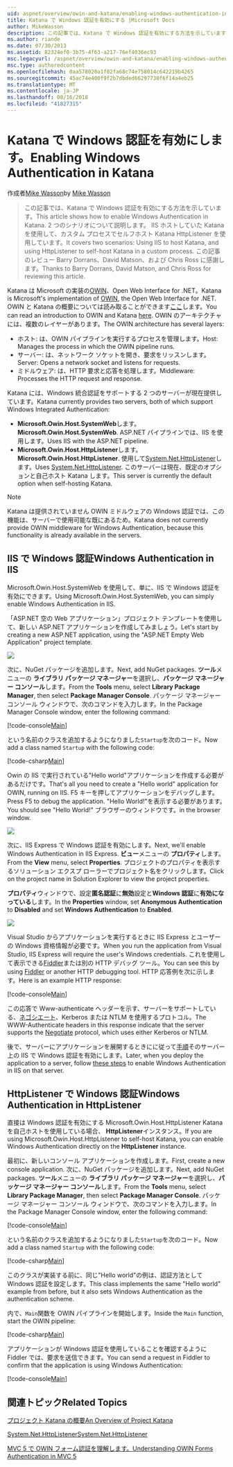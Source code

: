 ```yaml
---
uid: aspnet/overview/owin-and-katana/enabling-windows-authentication-in-katana
title: Katana で Windows 認証を有効にする |Microsoft Docs
author: MikeWasson
description: この記事では、Katana で Windows 認証を有効にする方法を示しています。 2 つのシナリオについて説明します IIS ホストしていた Katana を使用して、セルフホスト Kat HttpListener を使用しています.。
ms.author: riande
ms.date: 07/30/2013
ms.assetid: 82324ef0-3b75-4f63-a217-76ef4036ec93
msc.legacyurl: /aspnet/overview/owin-and-katana/enabling-windows-authentication-in-katana
msc.type: authoredcontent
ms.openlocfilehash: 0aa578020a1f02fa68c74e758014c642219b4265
ms.sourcegitcommit: 45ac74e400f9f2b7dbded66297730f6f14a4eb25
ms.translationtype: MT
ms.contentlocale: ja-JP
ms.lasthandoff: 08/16/2018
ms.locfileid: "41827315"
---
```

<a name="enabling-windows-authentication-in-katana"></a><span data-ttu-id="f7550-104">Katana で Windows 認証を有効にします。</span><span class="sxs-lookup"><span data-stu-id="f7550-104">Enabling Windows Authentication in Katana</span></span>
====================
<span data-ttu-id="f7550-105">作成者[Mike Wasson](https://github.com/MikeWasson)</span><span class="sxs-lookup"><span data-stu-id="f7550-105">by [Mike Wasson](https://github.com/MikeWasson)</span></span>

> <span data-ttu-id="f7550-106">この記事では、Katana で Windows 認証を有効にする方法を示しています。</span><span class="sxs-lookup"><span data-stu-id="f7550-106">This article shows how to enable Windows Authentication in Katana.</span></span> <span data-ttu-id="f7550-107">2 つのシナリオについて説明します。 IIS ホストしていた Katana を使用して、カスタム プロセスでセルフホスト Katana HttpListener を使用しています。</span><span class="sxs-lookup"><span data-stu-id="f7550-107">It covers two scenarios: Using IIS to host Katana, and using HttpListener to self-host Katana in a custom process.</span></span> <span data-ttu-id="f7550-108">この記事のレビュー Barry Dorrans、David Matson、および Chris Ross に感謝します。</span><span class="sxs-lookup"><span data-stu-id="f7550-108">Thanks to Barry Dorrans, David Matson, and Chris Ross for reviewing this article.</span></span>


<span data-ttu-id="f7550-109">Katana は Microsoft の実装の[OWIN](http://owin.org/)、Open Web Interface for .NET。</span><span class="sxs-lookup"><span data-stu-id="f7550-109">Katana is Microsoft's implementation of [OWIN](http://owin.org/), the Open Web Interface for .NET.</span></span> <span data-ttu-id="f7550-110">OWIN と Katana の概要については読み取ることができます[ここ](an-overview-of-project-katana.md)します。</span><span class="sxs-lookup"><span data-stu-id="f7550-110">You can read an introduction to OWIN and Katana [here](an-overview-of-project-katana.md).</span></span> <span data-ttu-id="f7550-111">OWIN のアーキテクチャには、複数のレイヤーがあります。</span><span class="sxs-lookup"><span data-stu-id="f7550-111">The OWIN architecture has several layers:</span></span>

- <span data-ttu-id="f7550-112">ホスト: は、OWIN パイプラインを実行するプロセスを管理します。</span><span class="sxs-lookup"><span data-stu-id="f7550-112">Host: Manages the process in which the OWIN pipeline runs.</span></span>
- <span data-ttu-id="f7550-113">サーバー: は、ネットワーク ソケットを開き、要求をリッスンします。</span><span class="sxs-lookup"><span data-stu-id="f7550-113">Server: Opens a network socket and listens for requests.</span></span>
- <span data-ttu-id="f7550-114">ミドルウェア: は、HTTP 要求と応答を処理します。</span><span class="sxs-lookup"><span data-stu-id="f7550-114">Middleware: Processes the HTTP request and response.</span></span>

<span data-ttu-id="f7550-115">Katana には、Windows 統合認証をサポートする 2 つのサーバーが現在提供しています。</span><span class="sxs-lookup"><span data-stu-id="f7550-115">Katana currently provides two servers, both of which support Windows Integrated Authentication:</span></span>

- <span data-ttu-id="f7550-116">**Microsoft.Owin.Host.SystemWeb**します。</span><span class="sxs-lookup"><span data-stu-id="f7550-116">**Microsoft.Owin.Host.SystemWeb**.</span></span> <span data-ttu-id="f7550-117">ASP.NET パイプラインでは、IIS を使用します。</span><span class="sxs-lookup"><span data-stu-id="f7550-117">Uses IIS with the ASP.NET pipeline.</span></span>
- <span data-ttu-id="f7550-118">**Microsoft.Owin.Host.HttpListener**します。</span><span class="sxs-lookup"><span data-stu-id="f7550-118">**Microsoft.Owin.Host.HttpListener**.</span></span> <span data-ttu-id="f7550-119">使用して[System.Net.HttpListener](https://msdn.microsoft.com/library/system.net.httplistener.aspx)します。</span><span class="sxs-lookup"><span data-stu-id="f7550-119">Uses [System.Net.HttpListener](https://msdn.microsoft.com/library/system.net.httplistener.aspx).</span></span> <span data-ttu-id="f7550-120">このサーバーは現在、既定のオプションと自己ホスト Katana します。</span><span class="sxs-lookup"><span data-stu-id="f7550-120">This server is currently the default option when self-hosting Katana.</span></span>

> [!NOTE]
> <span data-ttu-id="f7550-121">Katana は提供されていません OWIN ミドルウェアの Windows 認証では、この機能は、サーバーで使用可能な既にあるため。</span><span class="sxs-lookup"><span data-stu-id="f7550-121">Katana does not currently provide OWIN middleware for Windows Authentication, because this functionality is already available in the servers.</span></span>


## <a name="windows-authentication-in-iis"></a><span data-ttu-id="f7550-122">IIS で Windows 認証</span><span class="sxs-lookup"><span data-stu-id="f7550-122">Windows Authentication in IIS</span></span>

<span data-ttu-id="f7550-123">Microsoft.Owin.Host.SystemWeb を使用して、単に、IIS で Windows 認証を有効にできます。</span><span class="sxs-lookup"><span data-stu-id="f7550-123">Using Microsoft.Owin.Host.SystemWeb, you can simply enable Windows Authentication in IIS.</span></span>

<span data-ttu-id="f7550-124">「ASP.NET 空の Web アプリケーション」プロジェクト テンプレートを使用して、新しい ASP.NET アプリケーションを作成してみましょう。</span><span class="sxs-lookup"><span data-stu-id="f7550-124">Let's start by creating a new ASP.NET application, using the "ASP.NET Empty Web Application" project template.</span></span>

![](enabling-windows-authentication-in-katana/_static/image1.png)

<span data-ttu-id="f7550-125">次に、NuGet パッケージを追加します。</span><span class="sxs-lookup"><span data-stu-id="f7550-125">Next, add NuGet packages.</span></span> <span data-ttu-id="f7550-126">**ツール**メニューの **ライブラリ パッケージ マネージャー**を選択し、**パッケージ マネージャー コンソール**します。</span><span class="sxs-lookup"><span data-stu-id="f7550-126">From the **Tools** menu, select **Library Package Manager**, then select **Package Manager Console**.</span></span> <span data-ttu-id="f7550-127">パッケージ マネージャー コンソール ウィンドウで、次のコマンドを入力します。</span><span class="sxs-lookup"><span data-stu-id="f7550-127">In the Package Manager Console window, enter the following command:</span></span>

[!code-console[Main](enabling-windows-authentication-in-katana/samples/sample1.cmd)]

<span data-ttu-id="f7550-128">という名前のクラスを追加するようになりました`Startup`を次のコード。</span><span class="sxs-lookup"><span data-stu-id="f7550-128">Now add a class named `Startup` with the following code:</span></span>

[!code-csharp[Main](enabling-windows-authentication-in-katana/samples/sample2.cs)]

<span data-ttu-id="f7550-129">Owin の IIS で実行されている"Hello world"アプリケーションを作成する必要があるだけです。</span><span class="sxs-lookup"><span data-stu-id="f7550-129">That's all you need to create a "Hello world" application for OWIN, running on IIS.</span></span> <span data-ttu-id="f7550-130">F5 キーを押してアプリケーションをデバッグします。</span><span class="sxs-lookup"><span data-stu-id="f7550-130">Press F5 to debug the application.</span></span> <span data-ttu-id="f7550-131">"Hello World!"を表示する必要があります。</span><span class="sxs-lookup"><span data-stu-id="f7550-131">You should see "Hello World!"</span></span> <span data-ttu-id="f7550-132">ブラウザーのウィンドウです。</span><span class="sxs-lookup"><span data-stu-id="f7550-132">in the browser window.</span></span>

![](enabling-windows-authentication-in-katana/_static/image2.png)

<span data-ttu-id="f7550-133">次に、IIS Express で Windows 認証を有効にします。</span><span class="sxs-lookup"><span data-stu-id="f7550-133">Next, we'll enable Windows Authentication in IIS Express.</span></span> <span data-ttu-id="f7550-134">**ビュー**メニューの **プロパティ**します。</span><span class="sxs-lookup"><span data-stu-id="f7550-134">From the **View** menu, select **Properties**.</span></span> <span data-ttu-id="f7550-135">プロジェクトのプロパティを表示するソリューション エクスプ ローラーでプロジェクト名をクリックします。</span><span class="sxs-lookup"><span data-stu-id="f7550-135">Click on the project name in Solution Explorer to view the project properties.</span></span>

<span data-ttu-id="f7550-136">**プロパティ**ウィンドウで、設定**匿名認証**に**無効**設定と**Windows 認証**に**有効になっている**します。</span><span class="sxs-lookup"><span data-stu-id="f7550-136">In the **Properties** window, set **Anonymous Authentication** to **Disabled** and set **Windows Authentication** to **Enabled**.</span></span>

![](enabling-windows-authentication-in-katana/_static/image3.png)

<span data-ttu-id="f7550-137">Visual Studio からアプリケーションを実行するときに IIS Express とユーザーの Windows 資格情報が必要です。</span><span class="sxs-lookup"><span data-stu-id="f7550-137">When you run the application from Visual Studio, IIS Express will require the user's Windows credentials.</span></span> <span data-ttu-id="f7550-138">これを使用して表示できる[Fiddler](http://fiddler2.com/home)または別の HTTP デバッグ ツール。</span><span class="sxs-lookup"><span data-stu-id="f7550-138">You can see this by using [Fiddler](http://fiddler2.com/home) or another HTTP debugging tool.</span></span> <span data-ttu-id="f7550-139">HTTP 応答例を次に示します。</span><span class="sxs-lookup"><span data-stu-id="f7550-139">Here is an example HTTP response:</span></span>

[!code-console[Main](enabling-windows-authentication-in-katana/samples/sample3.cmd?highlight=1,5-6)]

<span data-ttu-id="f7550-140">この応答で Www-authenticate ヘッダーを示す、サーバーをサポートしている、[ネゴシエート](http://www.ietf.org/rfc/rfc4559.txt)、Kerberos または NTLM を使用するプロトコル。</span><span class="sxs-lookup"><span data-stu-id="f7550-140">The WWW-Authenticate headers in this response indicate that the server supports the [Negotiate](http://www.ietf.org/rfc/rfc4559.txt) protocol, which uses either Kerberos or NTLM.</span></span>

<span data-ttu-id="f7550-141">後で、サーバーにアプリケーションを展開するときにに従って[手順](https://www.iis.net/configreference/system.webserver/security/authentication/windowsauthentication)そのサーバー上の IIS で Windows 認証を有効にします。</span><span class="sxs-lookup"><span data-stu-id="f7550-141">Later, when you deploy the application to a server, follow [these steps](https://www.iis.net/configreference/system.webserver/security/authentication/windowsauthentication) to enable Windows Authentication in IIS on that server.</span></span>

## <a name="windows-authentication-in-httplistener"></a><span data-ttu-id="f7550-142">HttpListener で Windows 認証</span><span class="sxs-lookup"><span data-stu-id="f7550-142">Windows Authentication in HttpListener</span></span>

<span data-ttu-id="f7550-143">直接は Windows 認証を有効にする Microsoft.Owin.Host.HttpListener Katana を自己ホストを使用している場合、 **HttpListener**インスタンス。</span><span class="sxs-lookup"><span data-stu-id="f7550-143">If you are using Microsoft.Owin.Host.HttpListener to self-host Katana, you can enable Windows Authentication directly on the **HttpListener** instance.</span></span>

<span data-ttu-id="f7550-144">最初に、新しいコンソール アプリケーションを作成します。</span><span class="sxs-lookup"><span data-stu-id="f7550-144">First, create a new console application.</span></span> <span data-ttu-id="f7550-145">次に、NuGet パッケージを追加します。</span><span class="sxs-lookup"><span data-stu-id="f7550-145">Next, add NuGet packages.</span></span> <span data-ttu-id="f7550-146">**ツール**メニューの **ライブラリ パッケージ マネージャー**を選択し、**パッケージ マネージャー コンソール**します。</span><span class="sxs-lookup"><span data-stu-id="f7550-146">From the **Tools** menu, select **Library Package Manager**, then select **Package Manager Console**.</span></span> <span data-ttu-id="f7550-147">パッケージ マネージャー コンソール ウィンドウで、次のコマンドを入力します。</span><span class="sxs-lookup"><span data-stu-id="f7550-147">In the Package Manager Console window, enter the following command:</span></span>

[!code-console[Main](enabling-windows-authentication-in-katana/samples/sample4.cmd)]

<span data-ttu-id="f7550-148">という名前のクラスを追加するようになりました`Startup`を次のコード。</span><span class="sxs-lookup"><span data-stu-id="f7550-148">Now add a class named `Startup` with the following code:</span></span>

[!code-csharp[Main](enabling-windows-authentication-in-katana/samples/sample5.cs)]

<span data-ttu-id="f7550-149">このクラスが実装する前に、同じ"Hello world"の例は、認証方法として Windows 認証を設定します。</span><span class="sxs-lookup"><span data-stu-id="f7550-149">This class implements the same "Hello world" example from before, but it also sets Windows Authentication as the authentication scheme.</span></span>

<span data-ttu-id="f7550-150">内で、`Main`関数を OWIN パイプラインを開始します。</span><span class="sxs-lookup"><span data-stu-id="f7550-150">Inside the `Main` function, start the OWIN pipeline:</span></span>

[!code-csharp[Main](enabling-windows-authentication-in-katana/samples/sample6.cs)]

<span data-ttu-id="f7550-151">アプリケーションが Windows 認証を使用していることを確認するように Fiddler では、要求を送信できます。</span><span class="sxs-lookup"><span data-stu-id="f7550-151">You can send a request in Fiddler to confirm that the application is using Windows Authentication:</span></span>

[!code-console[Main](enabling-windows-authentication-in-katana/samples/sample7.cmd?highlight=1,4-5)]

## <a name="related-topics"></a><span data-ttu-id="f7550-152">関連トピック</span><span class="sxs-lookup"><span data-stu-id="f7550-152">Related Topics</span></span>

[<span data-ttu-id="f7550-153">プロジェクト Katana の概要</span><span class="sxs-lookup"><span data-stu-id="f7550-153">An Overview of Project Katana</span></span>](an-overview-of-project-katana.md)

[<span data-ttu-id="f7550-154">System.Net.HttpListener</span><span class="sxs-lookup"><span data-stu-id="f7550-154">System.Net.HttpListener</span></span>](https://msdn.microsoft.com/library/system.net.httplistener.aspx)

[<span data-ttu-id="f7550-155">MVC 5 で OWIN フォーム認証を理解します。</span><span class="sxs-lookup"><span data-stu-id="f7550-155">Understanding OWIN Forms Authentication in MVC 5</span></span>](https://blogs.msdn.com/b/webdev/archive/2013/07/03/understanding-owin-forms-authentication-in-mvc-5.aspx)

